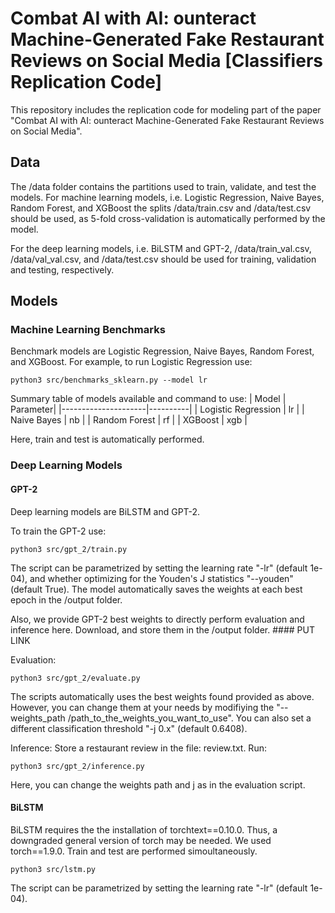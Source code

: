 # Combat AI with AI: ounteract Machine-Generated Fake Restaurant Reviews on Social Media [Classifiers Replication Code]

This repository includes the replication code for modeling part of the paper "Combat AI with AI: ounteract Machine-Generated Fake Restaurant Reviews on Social Media".

## Data
The /data folder contains the partitions used to train, validate, and test the models.
For machine learning models, i.e. Logistic Regression, Naive Bayes, Random Forest, and XGBoost the splits /data/train.csv and /data/test.csv should be used, as 5-fold cross-validation is automatically performed by the model. 

For the deep learning models, i.e. BiLSTM and GPT-2, /data/train_val.csv, /data/val_val.csv, and /data/test.csv should be used for training, validation and testing, respectively. 

## Models

### Machine Learning Benchmarks 
Benchmark models are Logistic Regression, Naive Bayes, Random Forest, and XGBoost. For example, to run Logistic Regression use:
```
python3 src/benchmarks_sklearn.py --model lr
```
Summary table of models available and command to use:
| Model               | Parameter|
|---------------------|----------|
| Logistic Regression | lr       |
| Naive Bayes         | nb      |
| Random Forest       | rf      |
| XGBoost             | xgb     |

Here, train and test is automatically performed. 

### Deep Learning Models
#### GPT-2
Deep learning models are BiLSTM and GPT-2. 

To train the GPT-2 use:
```
python3 src/gpt_2/train.py 
```
The script can be parametrized by setting the learning rate "-lr" (default 1e-04), and whether optimizing for the Youden's J statistics "--youden" (default True).
The model automatically saves the weights at each best epoch in the /output folder. 

Also, we provide GPT-2 best weights to directly perform evaluation and inference here. Download, and store them in the /output folder.  #### PUT LINK 

Evaluation:
```
python3 src/gpt_2/evaluate.py
```
The scripts automatically uses the best weights found provided as above. However, you can change them at your needs by modifiying the "--weights_path /path_to_the_weights_you_want_to_use". You can also set a different classification threshold "-j 0.x" (default 0.6408).

Inference:
Store a restaurant review in the file: review.txt. Run: 
```
python3 src/gpt_2/inference.py
```
Here, you can change the weights path and j as in the evaluation script. 


#### BiLSTM
BiLSTM requires the the installation of torchtext==0.10.0. Thus, a downgraded general version of torch may be needed. We used torch==1.9.0. Train and test are performed simoultaneously. 

```
python3 src/lstm.py
```
The script can be parametrized by setting the learning rate "-lr" (default 1e-04).